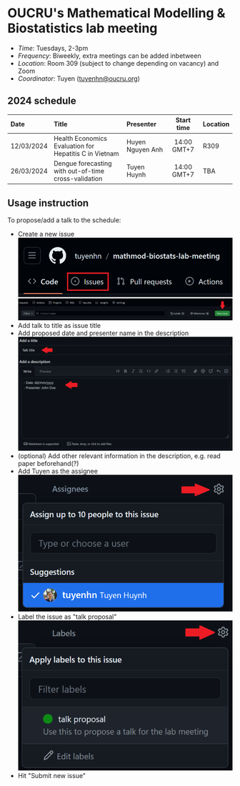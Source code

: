 # OUCRU's Mathematical Modelling & Biostatistics lab meeting

- _Time_: Tuesdays, 2-3pm
- _Frequency_: Biweekly, extra meetings can be added inbetween
- _Location_: Room 309 (subject to change depending on vacancy) and Zoom
- _Coordinator_: Tuyen (<tuyenhn@oucru.org>)

## 2024 schedule

| Date       | Title                                                  | Presenter        | Start time  | Location |
| :--------- | :----------------------------------------------------- | :--------------- | :---------: | -------- |
| 12/03/2024 | Health Economics Evaluation for Hepatitis C in Vietnam | Huyen Nguyen Anh | 14:00 GMT+7 | R309     |
| 26/03/2024 | Dengue forecasting with out-of-time cross-validation   | Tuyen Huynh      | 14:00 GMT+7 | TBA |

## Usage instruction

To propose/add a talk to the schedule:

- Create a new issue
![issue-button](proposal_instructions/1.png)
![create-new-issue](proposal_instructions/2.png)
- Add talk to title as issue title
- Add proposed date and presenter name in the description
![add-info](proposal_instructions/3.png)
- (optional) Add other relevant information in the description, e.g. read paper beforehand(?)
- Add Tuyen as the assignee
![add-assignee](proposal_instructions/4.png)
- Label the issue as "talk proposal"
![add-label](proposal_instructions/5.png)
- Hit "Submit new issue"
